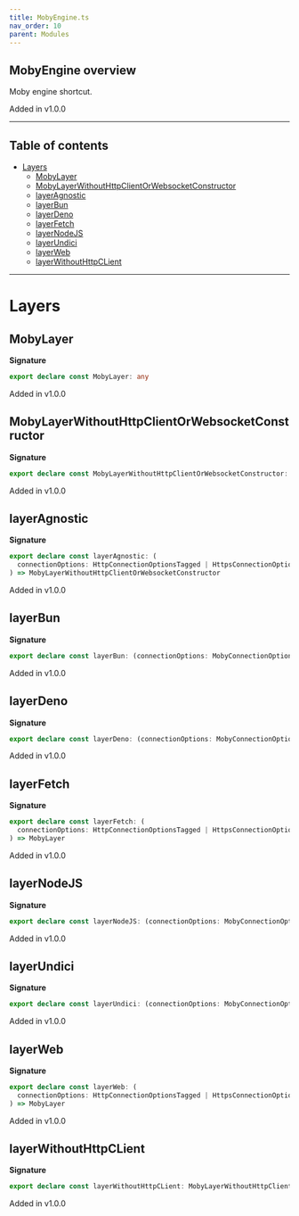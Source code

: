 ```yaml
---
title: MobyEngine.ts
nav_order: 10
parent: Modules
---
```


## MobyEngine overview

Moby engine shortcut.

Added in v1.0.0

---

<h2 class="text-delta">Table of contents</h2>

- [Layers](#layers)
  - [MobyLayer](#mobylayer)
  - [MobyLayerWithoutHttpClientOrWebsocketConstructor](#mobylayerwithouthttpclientorwebsocketconstructor)
  - [layerAgnostic](#layeragnostic)
  - [layerBun](#layerbun)
  - [layerDeno](#layerdeno)
  - [layerFetch](#layerfetch)
  - [layerNodeJS](#layernodejs)
  - [layerUndici](#layerundici)
  - [layerWeb](#layerweb)
  - [layerWithoutHttpCLient](#layerwithouthttpclient)

---

# Layers

## MobyLayer

**Signature**

```ts
export declare const MobyLayer: any
```

Added in v1.0.0

## MobyLayerWithoutHttpClientOrWebsocketConstructor

**Signature**

```ts
export declare const MobyLayerWithoutHttpClientOrWebsocketConstructor: any
```

Added in v1.0.0

## layerAgnostic

**Signature**

```ts
export declare const layerAgnostic: (
  connectionOptions: HttpConnectionOptionsTagged | HttpsConnectionOptionsTagged
) => MobyLayerWithoutHttpClientOrWebsocketConstructor
```

Added in v1.0.0

## layerBun

**Signature**

```ts
export declare const layerBun: (connectionOptions: MobyConnectionOptions) => MobyLayer
```

Added in v1.0.0

## layerDeno

**Signature**

```ts
export declare const layerDeno: (connectionOptions: MobyConnectionOptions) => MobyLayer
```

Added in v1.0.0

## layerFetch

**Signature**

```ts
export declare const layerFetch: (
  connectionOptions: HttpConnectionOptionsTagged | HttpsConnectionOptionsTagged
) => MobyLayer
```

Added in v1.0.0

## layerNodeJS

**Signature**

```ts
export declare const layerNodeJS: (connectionOptions: MobyConnectionOptions) => MobyLayer
```

Added in v1.0.0

## layerUndici

**Signature**

```ts
export declare const layerUndici: (connectionOptions: MobyConnectionOptions) => MobyLayer
```

Added in v1.0.0

## layerWeb

**Signature**

```ts
export declare const layerWeb: (
  connectionOptions: HttpConnectionOptionsTagged | HttpsConnectionOptionsTagged
) => MobyLayer
```

Added in v1.0.0

## layerWithoutHttpCLient

**Signature**

```ts
export declare const layerWithoutHttpCLient: MobyLayerWithoutHttpClientOrWebsocketConstructor
```

Added in v1.0.0
